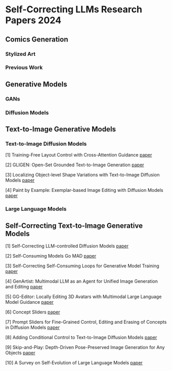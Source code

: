 # Self-Correcting LLMs Research Papers 2024

## Comics Generation
### Stylized Art

### Previous Work

## Generative Models
### GANs

### Diffusion Models

## Text-to-Image Generative Models
### Text-to-Image Diffusion Models
[1] Training-Free Layout Control with Cross-Attention Guidance [paper](https://arxiv.org/pdf/2304.03373)

[2] GLIGEN: Open-Set Grounded Text-to-Image Generation [paper](https://arxiv.org/pdf/2301.07093)

[3] Localizing Object-level Shape Variations with Text-to-Image Diffusion Models [paper](https://arxiv.org/pdf/2303.11306)

[4] Paint by Example: Exemplar-based Image Editing with Diffusion Models [paper](https://arxiv.org/pdf/2211.13227)

### Large Language Models

## Self-Correcting Text-to-Image Generative Models
[1] Self-Correcting LLM-controlled Diffusion Models [paper](https://arxiv.org/pdf/2311.16090)

[2] Self-Consuming Models Go MAD [paper](https://arxiv.org/pdf/2307.01850)
 
[3] Self-Correcting Self-Consuming Loops for Generative Model Training [paper](https://arxiv.org/pdf/2402.07087)
 
[4] GenArtist: Multimodal LLM as an Agent for Unified Image Generation and Editing [paper](https://arxiv.org/pdf/2407.05600)
 
[5] GG-Editor: Locally Editing 3D Avatars with Multimodal Large Language Model Guidance [paper](https://openreview.net/pdf?id=31rrsYnriG)

[6] Concept Sliders [paper](https://arxiv.org/pdf/2311.12092)

[7] Prompt Sliders for Fine-Grained Control, Editing and Erasing of Concepts in Diffusion Models [paper](https://arxiv.org/pdf/2409.16535)

[8] Adding Conditional Control to Text-to-Image Diffusion Models [paper](https://arxiv.org/pdf/2302.05543)
 
[9] Skip-and-Play: Depth-Driven Pose-Preserved Image Generation for Any Objects [paper](https://arxiv.org/pdf/2409.02653)

[10] A Survey on Self-Evolution of Large Language Models [paper](https://arxiv.org/pdf/2404.14387)

